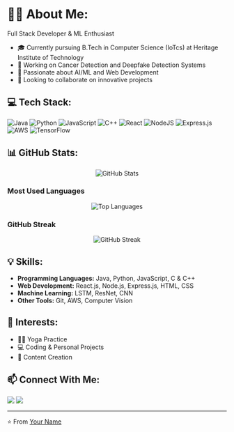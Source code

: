 # 👨‍💻 About Me:

Full Stack Developer & ML Enthusiast
- 🎓 Currently pursuing B.Tech in Computer Science (IoTcs) at Heritage Institute of Technology
- 🔭 Working on Cancer Detection and Deepfake Detection Systems
- 🌱 Passionate about AI/ML and Web Development
- 👯 Looking to collaborate on innovative projects

## 💻 Tech Stack:

![Java](https://img.shields.io/badge/Java-%23ED8B00.svg?style=for-the-badge&logo=java&logoColor=white)
![Python](https://img.shields.io/badge/Python-3670A0?style=for-the-badge&logo=python&logoColor=ffdd54)
![JavaScript](https://img.shields.io/badge/JavaScript-%23323330.svg?style=for-the-badge&logo=javascript&logoColor=%23F7DF1E)
![C++](https://img.shields.io/badge/C++-%2300599C.svg?style=for-the-badge&logo=c%2B%2B&logoColor=white)
![React](https://img.shields.io/badge/React-%2320232a.svg?style=for-the-badge&logo=react&logoColor=%2361DAFB)
![NodeJS](https://img.shields.io/badge/Node.js-6DA55F?style=for-the-badge&logo=node.js&logoColor=white)
![Express.js](https://img.shields.io/badge/Express.js-%23404d59.svg?style=for-the-badge&logo=express&logoColor=%2361DAFB)
![AWS](https://img.shields.io/badge/AWS-%23FF9900.svg?style=for-the-badge&logo=amazon-aws&logoColor=white)
![TensorFlow](https://img.shields.io/badge/TensorFlow-%23FF6F00.svg?style=for-the-badge&logo=TensorFlow&logoColor=white)

## 📊 GitHub Stats:

<div align="center">
  <img src="https://github-readme-stats.vercel.app/api?username=bhagabanpaul62&show_icons=true&theme=radical" alt="GitHub Stats" />
</div>

### Most Used Languages
<div align="center">
  <img src="https://github-readme-stats.vercel.app/api/top-langs/?username=bhagabanpaul62&layout=compact&theme=radical" alt="Top Languages" />
</div>

### GitHub Streak
<div align="center">
  <img src="https://github-readme-streak-stats.herokuapp.com/?user=bhagabanpaul62&theme=radical" alt="GitHub Streak" />
</div>



## 💡 Skills:

- **Programming Languages:** Java, Python, JavaScript, C & C++
- **Web Development:** React.js, Node.js, Express.js, HTML, CSS
- **Machine Learning:** LSTM, ResNet, CNN
- **Other Tools:** Git, AWS, Computer Vision

## 🎯 Interests:

- 🧘‍♂️ Yoga Practice
- 💻 Coding & Personal Projects
- 🎥 Content Creation

## 📫 Connect With Me:

[<img src="https://img.shields.io/badge/LinkedIn-%230077B5.svg?style=for-the-badge&logo=linkedin&logoColor=white" />](https://linkedin.com/in/yourusername)
[<img src="https://img.shields.io/badge/YouTube-%23FF0000.svg?style=for-the-badge&logo=YouTube&logoColor=white" />](https://youtube.com/@yourchannel)

---
⭐️ From [Your Name](https://github.com/yourusername)
